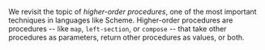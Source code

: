 We revisit the topic of <em>higher-order procedures</em>, one of the most
important techniques in languages like Scheme.  Higher-order procedures
are procedures -- like <code>map</code>, <code>left-section</code>, or 
<code>compose</code> -- that take other procedures
as parameters, return other procedures as values, or both.
